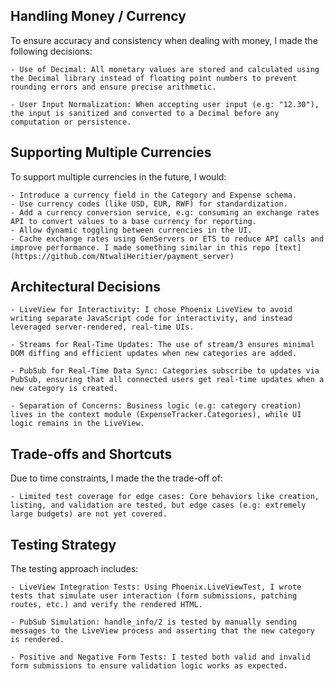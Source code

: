 ## Handling Money / Currency

To ensure accuracy and consistency when dealing with money, I made the following decisions:

    - Use of Decimal: All monetary values are stored and calculated using the Decimal library instead of floating point numbers to prevent rounding errors and ensure precise arithmetic.

    - User Input Normalization: When accepting user input (e.g: "12.30"), the input is sanitized and converted to a Decimal before any computation or persistence.

## Supporting Multiple Currencies

To support multiple currencies in the future, I would:

    - Introduce a currency field in the Category and Expense schema.
    - Use currency codes (like USD, EUR, RWF) for standardization.
    - Add a currency conversion service, e.g: consuming an exchange rates API to convert values to a base currency for reporting.
    - Allow dynamic toggling between currencies in the UI.
    - Cache exchange rates using GenServers or ETS to reduce API calls and improve performance. I made something similar in this repo [text](https://github.com/NtwaliHeritier/payment_server)

## Architectural Decisions

    - LiveView for Interactivity: I chose Phoenix LiveView to avoid writing separate JavaScript code for interactivity, and instead leveraged server-rendered, real-time UIs.

    - Streams for Real-Time Updates: The use of stream/3 ensures minimal DOM diffing and efficient updates when new categories are added.

    - PubSub for Real-Time Data Sync: Categories subscribe to updates via PubSub, ensuring that all connected users get real-time updates when a new category is created.

    - Separation of Concerns: Business logic (e.g: category creation) lives in the context module (ExpenseTracker.Categories), while UI logic remains in the LiveView.

## Trade-offs and Shortcuts

Due to time constraints, I made the the trade-off of:

    - Limited test coverage for edge cases: Core behaviors like creation, listing, and validation are tested, but edge cases (e.g: extremely large budgets) are not yet covered.

## Testing Strategy

The testing approach includes:

    - LiveView Integration Tests: Using Phoenix.LiveViewTest, I wrote tests that simulate user interaction (form submissions, patching routes, etc.) and verify the rendered HTML.

    - PubSub Simulation: handle_info/2 is tested by manually sending messages to the LiveView process and asserting that the new category is rendered.

    - Positive and Negative Form Tests: I tested both valid and invalid form submissions to ensure validation logic works as expected.
